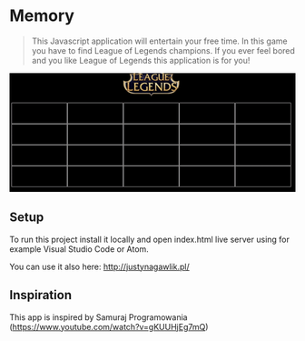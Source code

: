 # Memory

> This Javascript application will entertain your free time. In this game you have to find League of Legends champions. If you ever feel bored and you like League of Legends this application is for you!

![](memory.gif)

## Setup

To run this project install it locally and open index.html live server using for example Visual Studio Code or Atom.

You can use it also here: http://justynagawlik.pl/

## Inspiration

This app is inspired by Samuraj Programowania (https://www.youtube.com/watch?v=gKUUHjEg7mQ)
